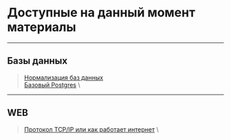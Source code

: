 # Доступные на данный момент материалы

---

## Базы данных

> [Нормализация баз данных](databases/normal-forms.md) \
> [Базовый Postgres](databases/postgres-basics.md) \

---

## WEB

> [Протокол TCP/IP или как работает интернет](web/tcp-ip.md) \